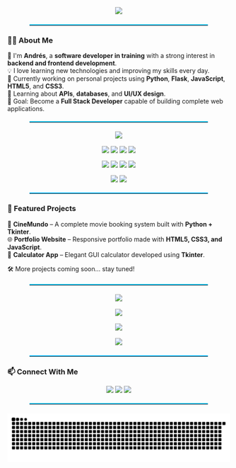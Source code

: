 <!-- Intro -->
<p align="center">
  <img src="https://readme-typing-svg.demolab.com?font=Fira+Code&weight=500&size=30&pause=2000&duration=3000&color=00BFFF&center=true&vCenter=true&width=700&lines=Hi!+I'm+Jos%C3%A9;A+Software+Developer+In+Training;Learning+Python+%26+GitHub+every+day!" />
</p>

<hr style="border: none; border-top: 2px solid #00BFFF; width: 80%; margin: 20px auto;" />

<!-- About Me -->
### 👨‍💻 About Me  
🚀 I'm **Andrés**, a **software developer in training** with a strong interest in **backend and frontend development**.  
💡 I love learning new technologies and improving my skills every day.  
🔭 Currently working on personal projects using **Python**, **Flask**, **JavaScript**, **HTML5**, and **CSS3**.  
🌱 Learning about **APIs**, **databases**, and **UI/UX design**.  
🎯 Goal: Become a **Full Stack Developer** capable of building complete web applications.  

<hr style="border: none; border-top: 2px solid #00BFFF; width: 80%; margin: 20px auto;" />

<!-- Tech Stack -->
<p align="center">
  <img src="https://readme-typing-svg.demolab.com?font=Fira+Code&size=23&duration=2000&pause=9999999&color=F28C28&center=true&vCenter=true&width=400&lines=%E2%9A%99%EF%B8%8F+Tech+Stack" />
</p>

<p align="center">
  <!-- Lenguajes -->
  <img src="https://img.shields.io/badge/Python-3776AB?style=for-the-badge&logo=python&logoColor=white" />
  <img src="https://img.shields.io/badge/JavaScript-F7DF1E?style=for-the-badge&logo=javascript&logoColor=black" />
  <img src="https://img.shields.io/badge/HTML5-E34F26?style=for-the-badge&logo=html5&logoColor=white" />
  <img src="https://img.shields.io/badge/CSS3-1572B6?style=for-the-badge&logo=css3&logoColor=white" />
</p>

<p align="center">
  <!-- Herramientas -->
  <img src="https://img.shields.io/badge/Flask-000000?style=for-the-badge&logo=flask&logoColor=white" />
  <img src="https://img.shields.io/badge/Git-F05032?style=for-the-badge&logo=git&logoColor=white" />
  <img src="https://img.shields.io/badge/GitHub-181717?style=for-the-badge&logo=github&logoColor=white" />
  <img src="https://img.shields.io/badge/VS%20Code-007ACC?style=for-the-badge&logo=visual-studio-code&logoColor=white" />
</p>

<p align="center">
  <!-- Bases de datos -->
  <img src="https://img.shields.io/badge/MySQL-005C84?style=for-the-badge&logo=mysql&logoColor=white" />
  <img src="https://img.shields.io/badge/SQLite-07405E?style=for-the-badge&logo=sqlite&logoColor=white" />
</p>

<hr style="border: none; border-top: 2px solid #00BFFF; width: 80%; margin: 20px auto;" />

<!-- Projects -->
### 💼 Featured Projects
📘 **CineMundo** – A complete movie booking system built with **Python + Tkinter**.  
🌐 **Portfolio Website** – Responsive portfolio made with **HTML5, CSS3, and JavaScript**.  
🧮 **Calculator App** – Elegant GUI calculator developed using **Tkinter**.  

🛠️ More projects coming soon... stay tuned!  

<hr style="border: none; border-top: 2px solid #00BFFF; width: 80%; margin: 20px auto;" />

<!-- GitHub Stats -->
<p align="center">
  <img src="https://readme-typing-svg.demolab.com?font=Fira+Code&size=23&duration=2000&pause=9999999&color=F28C28&center=true&vCenter=true&width=400&lines=%F0%9F%93%8A+GitHub+Stats" />
</p>

<p align="center">
  <img src="https://github-readme-stats.vercel.app/api?username=Josan31&show_icons=true&theme=tokyonight&hide_border=true" />
</p>

<p align="center">
  <img src="https://github-readme-streak-stats-eight.vercel.app/?user=Josan31&theme=tokyonight&hide_border=true" />
</p>

<p align="center">
  <img src="https://github-readme-stats.vercel.app/api/top-langs/?username=Josan31&layout=compact&theme=tokyonight&hide_border=true" />
</p>

<hr style="border: none; border-top: 2px solid #00BFFF; width: 80%; margin: 20px auto;" />

<!-- Contact -->
### 📫 Connect With Me  
<p align="center">
  <a href="mailto:andresdevbod@gmail.com"><img src="https://img.shields.io/badge/Gmail-D14836?style=for-the-badge&logo=gmail&logoColor=white" /></a>
  <a href="https://www.linkedin.com/in/yourprofile"><img src="https://img.shields.io/badge/LinkedIn-0077B5?style=for-the-badge&logo=linkedin&logoColor=white" /></a>
  <a href="https://github.com/andresfelipemorenodominguez"><img src="https://img.shields.io/badge/GitHub-181717?style=for-the-badge&logo=github&logoColor=white" /></a>
</p>

<hr style="border: none; border-top: 2px solid #00BFFF; width: 80%; margin: 20px auto;" />

<!-- Snake Animation -->
<picture>
  <source media="(prefers-color-scheme: dark)" srcset="https://raw.githubusercontent.com/Josan31/Josan31/output/github-snake-dark.svg" />
  <source media="(prefers-color-scheme: light)" srcset="https://raw.githubusercontent.com/Josan31/Josan31/output/github-snake.svg" />
  <img alt="github-snake" src="https://raw.githubusercontent.com/Josan31/Josan31/output/github-snake.svg" />
</picture>
